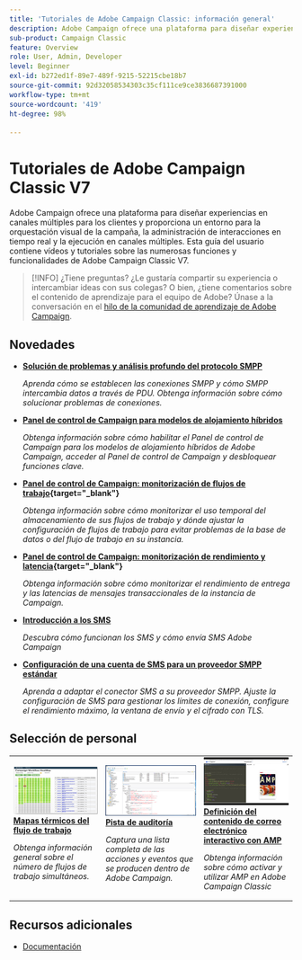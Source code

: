 ```yaml
---
title: 'Tutoriales de Adobe Campaign Classic: información general'
description: Adobe Campaign ofrece una plataforma para diseñar experiencias en canales múltiples para los clientes y proporciona un entorno para la orquestación visual de la campaña, la administración de interacciones en tiempo real y la ejecución en canales múltiples. Esta guía del usuario contiene vídeos y tutoriales sobre las numerosas funciones y funcionalidades de Adobe Campaign Standard.
sub-product: Campaign Classic
feature: Overview
role: User, Admin, Developer
level: Beginner
exl-id: b272ed1f-89e7-489f-9215-52215cbe18b7
source-git-commit: 92d32058534303c35cf111ce9ce3836687391000
workflow-type: tm+mt
source-wordcount: '419'
ht-degree: 98%

---
```


# Tutoriales de Adobe Campaign Classic V7

Adobe Campaign ofrece una plataforma para diseñar experiencias en canales múltiples para los clientes y proporciona un entorno para la orquestación visual de la campaña, la administración de interacciones en tiempo real y la ejecución en canales múltiples. Esta guía del usuario contiene vídeos y tutoriales sobre las numerosas funciones y funcionalidades de Adobe Campaign Classic V7.

>[!INFO]
> ¿Tiene preguntas? ¿Le gustaría compartir su experiencia o intercambiar ideas con sus colegas? O bien, ¿tiene comentarios sobre el contenido de aprendizaje para el equipo de Adobe? Únase a la conversación en el [hilo de la comunidad de aprendizaje de Adobe Campaign](https://experienceleaguecommunities.adobe.com:443/t5/adobe-campaign-classic/join-the-discussion-on-adobe-campaign-learning/td-p/419096).

<div id="whats-new-section">

## Novedades

* **[Solución de problemas y análisis profundo del protocolo SMPP](https://experienceleague.adobe.com/docs/campaign-learn/set-up-sms-for-adobe-campaign/smpp-deep-dive-and-troubleshooting.html?lang=es)**

   *Aprenda cómo se establecen las conexiones SMPP y cómo SMPP intercambia datos a través de PDU. Obtenga información sobre cómo solucionar problemas de conexiones.*

* **[Panel de control de Campaign para modelos de alojamiento híbridos](https://experienceleague.adobe.com/docs/control-panel-learn/tutorials/control-panel-for-hybrid-hosting-models.html?lang=es)**

   *Obtenga información sobre cómo habilitar el Panel de control de Campaign para los modelos de alojamiento híbridos de Adobe Campaign, acceder al Panel de control de Campaign y desbloquear funciones clave.*

* **[Panel de control de Campaign: monitorización de flujos de trabajo](https://experienceleague.adobe.com/docs/control-panel-learn/tutorials/performance-monitoring/monitor-workflows.html?lang=es){target=&quot;_blank&quot;}**

   *Obtenga información sobre cómo monitorizar el uso temporal del almacenamiento de sus flujos de trabajo y dónde ajustar la configuración de flujos de trabajo para evitar problemas de la base de datos o del flujo de trabajo en su instancia.*

* **[Panel de control de Campaign: monitorización de rendimiento y latencia](https://experienceleague.adobe.com/docs/control-panel-learn/tutorials/performance-monitoring/monitor-throughputs-and-latency.html?lang=es){target=&quot;_blank&quot;}**

   *Obtenga información sobre cómo monitorizar el rendimiento de entrega y las latencias de mensajes transaccionales de la instancia de Campaign.*

* **[Introducción a los SMS](https://experienceleague.adobe.com/docs/campaign-learn/set-up-sms-for-adobe-campaign/introduction-to-sms.html?lang=es)**

   *Descubra cómo funcionan los SMS y cómo envía SMS Adobe Campaign*

* **[Configuración de una cuenta de SMS para un proveedor SMPP estándar](https://experienceleague.adobe.com/docs/campaign-learn/set-up-sms-for-adobe-campaign/set-up-account-for-standard-smpp-provider.html?lang=es)**

   *Aprenda a adaptar el conector SMS a su proveedor SMPP. Ajuste la configuración de SMS para gestionar los límites de conexión, configure el rendimiento máximo, la ventana de envío y el cifrado con TLS.*

</div>

<div id="recs-overview-body-1"></div>
<div id="recs-overview-body-2"></div>
<div id="recs-overview-body-3"></div>
<div id="recs-overview-body-4"></div>
<div id="recs-overview-body-5"></div>
<div id="recs-overview-body-6"></div>

<div id="staff-picks-section">

## Selección de personal

<table>
<tr>
  <td>
    <a href="./monitoring-campaign-classic/workflow-heatmap.md">
      <img alt="Mapas térmicos de los flujos de trabajo (vídeo)" src="./assets/workflow-heatmap.png"/>
    </a>
    <div>
      <a href="./monitoring-campaign-classic/workflow-heatmap.md">
    <strong>Mapas térmicos del flujo de trabajo</strong>
    </a>
    </div>
    <p>
    <em>Obtenga información general sobre el número de flujos de trabajo simultáneos.</em>
    <p>
  </td>
   <td>
    <a href="./monitoring-campaign-classic/audit-trail.md">
      <img alt="Pista de auditoría (vídeo)" src="./assets/acc-audit-trail-thumb.png" />
    </a>
    <div>
      <a href="./monitoring-campaign-classic/audit-trail.md">
    <strong>Pista de auditoría</strong>
    </a>
    </div> 
    <p>
    <em>Captura una lista completa de las acciones y eventos que se producen dentro de Adobe Campaign.</em>
    <p>
  </td>
  <td>
    <a href="./sending-messages/email-channel/defining-interactive-email-content-with-amp.md">
      <img alt="Definición del contenido de correo electrónico interactivo con AMP (vídeo)" src="./assets/29940.png" />
    </a>
    <div>
      <a href="./sending-messages/email-channel/defining-interactive-email-content-with-amp.md">
    <strong>Definición del contenido de correo electrónico interactivo con AMP</strong>
    </a>
    </div>
    <p>
    <em>Obtenga información sobre cómo activar y utilizar AMP en Adobe Campaign Classic </em>
    <p>
  </td>
</tr>
</table>

</div>

## Recursos adicionales

* [Documentación](https://experienceleague.adobe.com/docs/campaign-classic/using/getting-started/starting-with-adobe-campaign/about-adobe-campaign-classic.html?lang=es)
